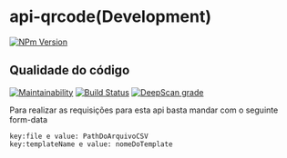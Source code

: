 # api-qrcode(Development)

[![NPm Version](https://img.shields.io/npm/v/npm.svg)](https://npmjs.org/)

## Qualidade do código
[![Maintainability](https://api.codeclimate.com/v1/badges/5fc666e29cba3a7b1ed7/maintainability)](https://codeclimate.com/github/DiegoBulhoes/api-qrcode/maintainability) [![Build Status](https://travis-ci.org/DiegoBulhoes/api-qrcode.svg?branch=master)](https://travis-ci.org/DiegoBulhoes/api-qrcode)
[![DeepScan grade](https://deepscan.io/api/teams/2663/projects/3862/branches/33132/badge/grade.svg)](https://deepscan.io/dashboard#view=project&tid=2663&pid=3862&bid=33132)

Para realizar as requisições para esta api  basta mandar com o seguinte form-data

```
key:file e value: PathDoArquivoCSV
key:templateName e value: nomeDoTemplate
```
